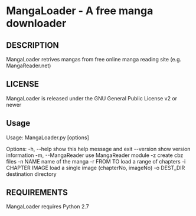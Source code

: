 MangaLoader - A free manga downloader
=====================================

DESCRIPTION
-----------
MangaLoader retrives mangas from free online manga reading site (e.g. MangaReader.net)


LICENSE
-------
MangaLoader is released under the GNU General Public License v2 or newer


Usage
-----

Usage: MangaLoader.py [options]

Options:
  -h, --help         show this help message and exit
  --version          show version information
  -m, --MangaReader  use MangaReader module
  -z                 create cbz files
  -n NAME            name of the manga
  -r FROM TO         load a range of chapters
  -i CHAPTER IMAGE   load a single image (chapterNo, imageNo)
  -o DEST_DIR        destination directory


REQUIREMENTS
------------
MangaLoader requires Python 2.7